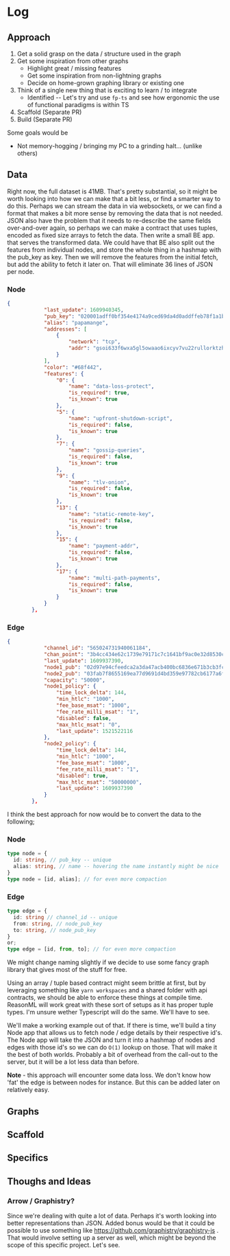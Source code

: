 # Log

## Approach

1. Get a solid grasp on the data / structure used in the graph
2. Get some inspiration from other graphs
   - Highlight great / missing features
   - Get some inspiration from non-lightning graphs
   - Decide on home-grown graphing library or existing one
3. Think of a single new thing that is exciting to learn / to integrate
   - Identified -- Let's try and use `fp-ts` and see how ergonomic the use of 
     functional paradigms is within TS
4. Scaffold (Separate PR)
5. Build (Separate PR)

Some goals would be
- Not memory-hogging / bringing my PC to a grinding halt... (unlike others)

## Data
Right now, the full dataset is 41MB. That's pretty substantial, so it might be 
worth looking into how we can make that a bit less, or find a smarter way
to do this. Perhaps we can stream the data in via websockets, or we can find
a format that makes a bit more sense by removing the data that is not needed.
JSON also have the problem that it needs to re-describe the same fields 
over-and-over again, so perhaps we can make a contract that uses tuples, 
encoded as fixed size arrays to fetch the data. Then write a small BE app.
that serves the transformed data.
We could have that BE also split out the features from individual nodes, and
store the whole thing in a hashmap with the pub_key as key. Then we will 
remove the features from the initial fetch, but add the ability to fetch it 
later on. That will eliminate 36 lines of JSON per node.

### Node
```json
{
            "last_update": 1609940345,
            "pub_key": "020001adff0bf354e4174a9ced69da4d0addffeb78f1a1ba4bc8ff31a3edc1b8b8",
            "alias": "papamange",
            "addresses": [
                {
                    "network": "tcp",
                    "addr": "gsoi633f6wxa5gl5owaao6ixcyv7vu22rullorktzhfafvxgnxhnqpyd.onion:9735"
                }
            ],
            "color": "#68f442",
            "features": {
                "0": {
                    "name": "data-loss-protect",
                    "is_required": true,
                    "is_known": true
                },
                "5": {
                    "name": "upfront-shutdown-script",
                    "is_required": false,
                    "is_known": true
                },
                "7": {
                    "name": "gossip-queries",
                    "is_required": false,
                    "is_known": true
                },
                "9": {
                    "name": "tlv-onion",
                    "is_required": false,
                    "is_known": true
                },
                "13": {
                    "name": "static-remote-key",
                    "is_required": false,
                    "is_known": true
                },
                "15": {
                    "name": "payment-addr",
                    "is_required": false,
                    "is_known": true
                },
                "17": {
                    "name": "multi-path-payments",
                    "is_required": false,
                    "is_known": true
                }
            }
        },
```

### Edge
```json
{
            "channel_id": "565024731940061184",
            "chan_point": "3b4cc434e62c1739e79171c7c1641bf9ac0e32d8530c68aca08a33557af8a285:0",
            "last_update": 1609937390,
            "node1_pub": "02d97e94cfeedca2a3da47acb400bc6836e671b3cb3fc05bdd6993acd64483d09a",
            "node2_pub": "03fab7f8655169ea77d9691d4bd359e97782cb6177a6f76383994ed9c262af97a5",
            "capacity": "50000",
            "node1_policy": {
                "time_lock_delta": 144,
                "min_htlc": "1000",
                "fee_base_msat": "1000",
                "fee_rate_milli_msat": "1",
                "disabled": false,
                "max_htlc_msat": "0",
                "last_update": 1521522116
            },
            "node2_policy": {
                "time_lock_delta": 144,
                "min_htlc": "1000",
                "fee_base_msat": "1000",
                "fee_rate_milli_msat": "1",
                "disabled": true,
                "max_htlc_msat": "50000000",
                "last_update": 1609937390
            }
        },
```
I think the best approach for now would be to convert the data to the following;

### Node
```typescript
type node = {
  id: string, // pub_key -- unique
  alias: string, // name -- hovering the name instantly might be nice
}
type node = [id, alias]; // for even more compaction
```

### Edge
```typescript
type edge = {
  id: string // channel_id -- unique
  from: string, // node_pub_key
  to: string, // node_pub_key
}
or;
type edge = [id, from, to]; // for even more compaction
```
We might change naming slightly if we decide to use some fancy graph library
that gives most of the stuff for free.

Using an array / tuple based contract might seem brittle at first, but by 
leveraging something like `yarn workspaces` and a shared folder with api 
contracts, we should be able to enforce these things at compile time. ReasonML
will work great with these sort of setups as it has proper tuple types. I'm
unsure wether Typescript will do the same. We'll have to see.

We'll make a working example out of that. If there is time, we'll build a 
tiny Node app that allows us to fetch node / edge details by their respective
id's. The Node app will take the JSON and turn it into a hashmap of nodes
and edges with those id's so we can do `O(1)` lookup on those. That will
make it the best of both worlds. Probably a bit of overhead from the call-out
to the server, but it will be a lot less data than before.

**Note** - this approach will encounter some data loss. We don't know how
'fat' the edge is between nodes for instance. But this can be added later on
relatively easy.


## Graphs

## Scaffold

## Specifics

## Thoughs and Ideas
### Arrow / Graphistry?
Since we're dealing with quite a lot of data. Perhaps it's worth looking into
better representations than JSON. Added bonus would be that it could be 
possible to use something like https://github.com/graphistry/graphistry-js .
That would involve setting up a server as well, which might be beyond the 
scope of this specific project. Let's see.
